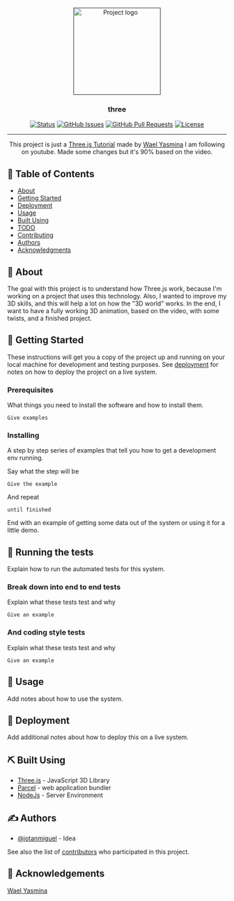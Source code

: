 <p align="center">
  <a href="" rel="noopener">
 <img width=200px height=200px src="https://i.imgur.com/6wj0hh6.jpg" alt="Project logo"></a>
</p>

<h3 align="center">three</h3>

<div align="center">

[![Status](https://img.shields.io/badge/status-active-success.svg)]()
[![GitHub Issues](https://img.shields.io/github/issues/kylelobo/The-Documentation-Compendium.svg)](https://github.com/jotanmiguel/Three.js/issues)
[![GitHub Pull Requests](https://img.shields.io/github/issues-pr/kylelobo/The-Documentation-Compendium.svg)](https://github.com/jotanmiguel/Three.js/pulls)
[![License](https://img.shields.io/badge/license-MIT-blue.svg)](/LICENSE)

</div>

---

<p align="center"> This project is just a <a href="https://www.youtube.com/watch?v=xJAfLdUgdc4">Three.js Tutorial</a> made by <a href="https://github.com/WaelYasmina">Wael Yasmina</a> I am following on youtube. Made some changes but it's 90% based on the video.
    <br> 
</p>

## 📝 Table of Contents

- [About](#about)
- [Getting Started](#getting_started)
- [Deployment](#deployment)
- [Usage](#usage)
- [Built Using](#built_using)
- [TODO](../TODO.md)
- [Contributing](../CONTRIBUTING.md)
- [Authors](#authors)
- [Acknowledgments](#acknowledgement)

## 🧐 About <a name = "about"></a>

The goal with this project is to understand how Three.js work, because I'm working on a project that uses this technology. 
Also, I wanted to improve my 3D skills, and this will help a lot on how the "3D world" works.
In the end, I want to have a fully working 3D animation, based on the video, with some twists, and a finished project.

## 🏁 Getting Started <a name = "getting_started"></a>

These instructions will get you a copy of the project up and running on your local machine for development and testing purposes. See [deployment](#deployment) for notes on how to deploy the project on a live system.

### Prerequisites

What things you need to install the software and how to install them.

```
Give examples
```

### Installing

A step by step series of examples that tell you how to get a development env running.

Say what the step will be

```
Give the example
```

And repeat

```
until finished
```

End with an example of getting some data out of the system or using it for a little demo.

## 🔧 Running the tests <a name = "tests"></a>

Explain how to run the automated tests for this system.

### Break down into end to end tests

Explain what these tests test and why

```
Give an example
```

### And coding style tests

Explain what these tests test and why

```
Give an example
```

## 🎈 Usage <a name="usage"></a>

Add notes about how to use the system.

## 🚀 Deployment <a name = "deployment"></a>

Add additional notes about how to deploy this on a live system.

## ⛏️ Built Using <a name = "built_using"></a>

- [Three.js](https://www.mongodb.com/) - JavaScript 3D Library
- [Parcel](https://www.npmjs.com/package/parcel) - web application bundler
- [NodeJs](https://nodejs.org/en/) - Server Environment

## ✍️ Authors <a name = "authors"></a>

- [@jotanmiguel](https://github.com/kylelobo) - Idea

See also the list of [contributors](https://github.com/jotanmiguel/Three.js/contributors) who participated in this project.

## 🎉 Acknowledgements <a name = "acknowledgement"></a>

[Wael Yasmina](https://github.com/WaelYasmina)
